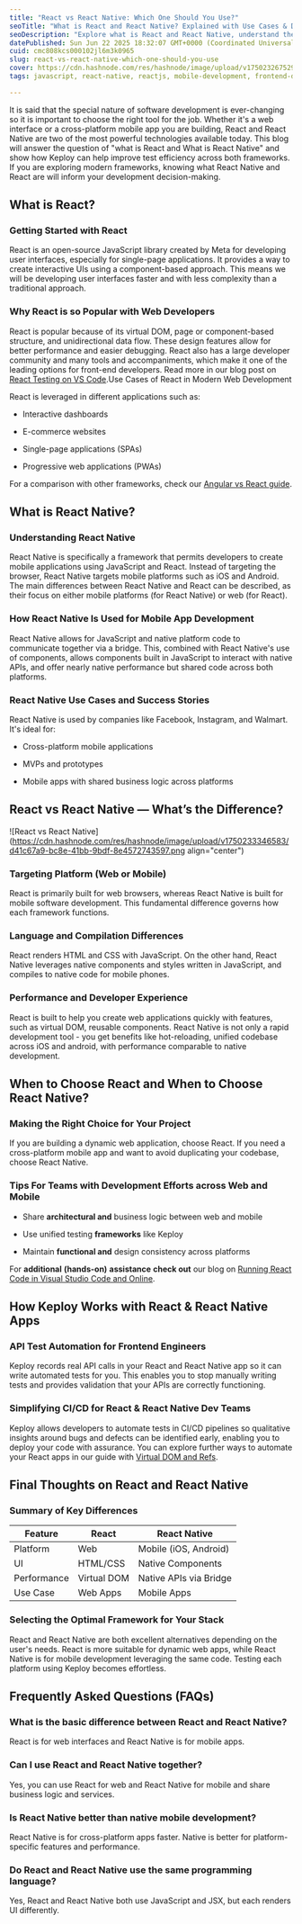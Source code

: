 ```yaml
---
title: "React vs React Native: Which One Should You Use?"
seoTitle: "What is React and React Native? Explained with Use Cases & Differences"
seoDescription: "Explore what is React and React Native, understand their core differences, and discover which one to choose for your next app project."
datePublished: Sun Jun 22 2025 18:32:07 GMT+0000 (Coordinated Universal Time)
cuid: cmc808kcs000102jl6m3k0965
slug: react-vs-react-native-which-one-should-you-use
cover: https://cdn.hashnode.com/res/hashnode/image/upload/v1750232675291/42ff9426-b327-419a-9997-670b5b067ee2.png
tags: javascript, react-native, reactjs, mobile-development, frontend-development, ui-frameworks, crossplatformapps

---
```


It is said that the special nature of software development is ever-changing so it is important to choose the right tool for the job. Whether it's a web interface or a cross-platform mobile app you are building, React and React Native are two of the most powerful technologies available today. This blog will answer the question of "what is React and What is React Native" and show how Keploy can help improve test efficiency across both frameworks. If you are exploring modern frameworks, knowing what React Native and React are will inform your development decision-making.

## What is React?

### Getting Started with React

React is an open-source JavaScript library created by Meta for developing user interfaces, especially for single-page applications. It provides a way to create interactive UIs using a component-based approach. This means we will be developing user interfaces faster and with less complexity than a traditional approach.

### Why React is so Popular with Web Developers

React is popular because of its virtual DOM, page or component-based structure, and unidirectional data flow. These design features allow for better performance and easier debugging. React also has a large developer community and many tools and accompaniments, which make it one of the leading options for front-end developers. Read more in our blog post on [React Testing on VS Code](https://keploy.io/blog/community/react-testing-on-vs-code).Use Cases of React in Modern Web Development

React is leveraged in different applications such as:

* Interactive dashboards
    
* E-commerce websites
    
* Single-page applications (SPAs)
    
* Progressive web applications (PWAs)
    

For a comparison with other frameworks, check our [Angular vs React guide](https://keploy.io/blog/community/angular-vs-react-complete-guide-for-development-in-2025).

## What is React Native?

### Understanding React Native

React Native is specifically a framework that permits developers to create mobile applications using JavaScript and React. Instead of targeting the browser, React Native targets mobile platforms such as iOS and Android. The main differences between React Native and React can be described, as their focus on either mobile platforms (for React Native) or web (for React).

### How React Native Is Used for Mobile App Development

React Native allows for JavaScript and native platform code to communicate together via a bridge. This, combined with React Native's use of components, allows components built in JavaScript to interact with native APIs, and offer nearly native performance but shared code across both platforms.

### React Native Use Cases and Success Stories

React Native is used by companies like Facebook, Instagram, and Walmart. It's ideal for:

* Cross-platform mobile applications
    
* MVPs and prototypes
    
* Mobile apps with shared business logic across platforms
    

## React vs React Native — What’s the Difference?

![React vs React Native](https://cdn.hashnode.com/res/hashnode/image/upload/v1750233346583/d41c67a9-bc8e-41bb-9bdf-8e4572743597.png align="center")

### Targeting Platform (Web or Mobile)

React is primarily built for web browsers, whereas React Native is built for mobile software development. This fundamental difference governs how each framework functions.

### Language and Compilation Differences

React renders HTML and CSS with JavaScript. On the other hand, React Native leverages native components and styles written in JavaScript, and compiles to native code for mobile phones.

### Performance and Developer Experience

React is built to help you create web applications quickly with features, such as virtual DOM, reusable components. React Native is not only a rapid development tool - you get benefits like hot-reloading, unified codebase across iOS and android, with performance comparable to native development.

## When to **Choose** React and When to **Choose** React Native?

### **Making** the Right **Choice** for Your Project

If you are building a dynamic web application, choose React. If you need a cross-platform mobile app and want to avoid duplicating your codebase, choose React Native.

### Tips **For** Teams **with** **Development Efforts across** Web and Mobile

* Share **architectural and** business logic between web and mobile
    
* Use unified testing **frameworks** like Keploy
    
* Maintain **functional and** design consistency across platforms
    

For **additional** **(hands-on)** **assistance** **check out** our blog on [Running React Code in Visual Studio Code and Online](https://keploy.io/blog/community/running-react-code-in-visual-studio-code-and-online).

## How Keploy **Works** **with** React **&** React Native Apps

### API Test Automation for Frontend **Engineers**

Keploy records real API calls in your React and React Native app so it can write automated tests for you. This enables you to stop manually writing tests and provides validation that your APIs are correctly functioning.

### **Simplifying** CI/CD for React **&** React Native **Dev** **Teams**

Keploy allows developers to automate tests in CI/CD pipelines so qualitative insights around bugs and defects can be identified early, enabling you to deploy your code with assurance. You can explore further ways to automate your React apps in our guide with [Virtual DOM and Refs](https://keploy.io/blog/community/efficient-dom-manipulation-with-the-virtual-dom-and-refs).

## Final Thoughts on React and React Native

### Summary of Key Differences

| Feature | React | React Native |
| --- | --- | --- |
| Platform | Web | Mobile (iOS, Android) |
| UI | HTML/CSS | Native Components |
| Performance | Virtual DOM | Native APIs via Bridge |
| Use Case | Web Apps | Mobile Apps |

### Selecting the Optimal Framework for Your Stack

React and React Native are both excellent alternatives depending on the user's needs. React is more suitable for dynamic web apps, while React Native is for mobile development leveraging the same code. Testing each platform using Keploy becomes effortless.

## Frequently Asked Questions (FAQs)

### What is the basic difference between React and React Native?

React is for web interfaces and React Native is for mobile apps.

### Can I use React and React Native together?

Yes, you can use React for web and React Native for mobile and share business logic and services.

### Is React Native better than native mobile development?

React Native is for cross-platform apps faster. Native is better for platform-specific features and performance.

### Do React and React Native use the same programming language?

Yes, React and React Native both use JavaScript and JSX, but each renders UI differently.